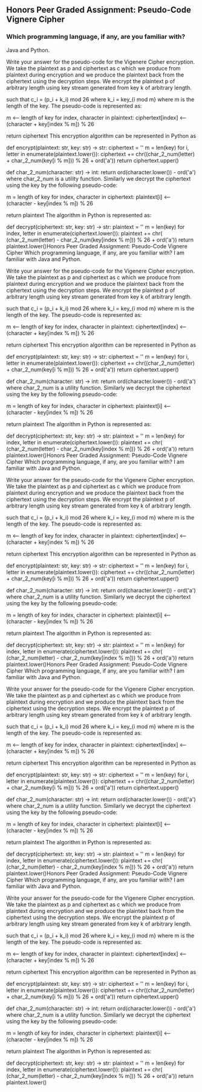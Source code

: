 ## Honors Peer Graded Assignment: Pseudo-Code Vignere Cipher
### Which programming language, if any, are you familiar with?
Java and Python.

Write your answer for the pseudo-code for the Vigenere Cipher encryption.
We take the plaintext as p and ciphertext as c which we produce from plaintext during encryption and we produce the plaintext back from the ciphertext using the decryption steps. We encrypt the plaintext p of arbitrary length using key stream generated from key k of arbitrary length.

such that c_i = (p_i + k_i) mod 26 where k_i = key_{i mod m} where m is the length of the key. The pseudo-code is represented as:

m <-- length of key 
for index, character in plaintext:
    ciphertext[index] <-- (character + key[index % m]) % 26

return ciphertext
This encryption algorithm can be represented in Python as

def encrypt(plaintext: str, key: str) -> str:
    ciphertext = ''
    m = len(key)
    for i, letter in enumerate(plaintext.lower()):
        ciphertext += chr((char_2_num(letter) + char_2_num(key[i % m])) % 26 + ord('a'))
    return ciphertext.upper()

def char_2_num(character: str) -> int:
    return ord(character.lower()) - ord('a')
where char_2_num is a utility function. Similarly we decrypt the ciphertext using the key by the following pseudo-code:

m = length of key
for index, character in ciphertext:
    plaintext[i] <-- (character - key[index % m]) % 26

return plaintext
The algorithm in Python is represented as:

def decrypt(ciphertext: str, key: str) -> str:
    plaintext = ''
    m = len(key)
    for index, letter in enumerate(ciphertext.lower()):
        plaintext += chr(
            (char_2_num(letter) - char_2_num(key[index % m])) % 26 + ord('a'))
    return plaintext.lower()Honors Peer Graded Assignment: Pseudo-Code Vignere Cipher
Which programming language, if any, are you familiar with?
I am familiar with Java and Python.

Write your answer for the pseudo-code for the Vigenere Cipher encryption.
We take the plaintext as p and ciphertext as c which we produce from plaintext during encryption and we produce the plaintext back from the ciphertext using the decryption steps. We encrypt the plaintext p of arbitrary length using key stream generated from key k of arbitrary length.

such that c_i = (p_i + k_i) mod 26 where k_i = key_{i mod m} where m is the length of the key. The pseudo-code is represented as:

m <-- length of key 
for index, character in plaintext:
    ciphertext[index] <-- (character + key[index % m]) % 26

return ciphertext
This encryption algorithm can be represented in Python as

def encrypt(plaintext: str, key: str) -> str:
    ciphertext = ''
    m = len(key)
    for i, letter in enumerate(plaintext.lower()):
        ciphertext += chr((char_2_num(letter) + char_2_num(key[i % m])) % 26 + ord('a'))
    return ciphertext.upper()

def char_2_num(character: str) -> int:
    return ord(character.lower()) - ord('a')
where char_2_num is a utility function. Similarly we decrypt the ciphertext using the key by the following pseudo-code:

m = length of key
for index, character in ciphertext:
    plaintext[i] <-- (character - key[index % m]) % 26

return plaintext
The algorithm in Python is represented as:

def decrypt(ciphertext: str, key: str) -> str:
    plaintext = ''
    m = len(key)
    for index, letter in enumerate(ciphertext.lower()):
        plaintext += chr(
            (char_2_num(letter) - char_2_num(key[index % m])) % 26 + ord('a'))
    return plaintext.lower()Honors Peer Graded Assignment: Pseudo-Code Vignere Cipher
Which programming language, if any, are you familiar with?
I am familiar with Java and Python.

Write your answer for the pseudo-code for the Vigenere Cipher encryption.
We take the plaintext as p and ciphertext as c which we produce from plaintext during encryption and we produce the plaintext back from the ciphertext using the decryption steps. We encrypt the plaintext p of arbitrary length using key stream generated from key k of arbitrary length.

such that c_i = (p_i + k_i) mod 26 where k_i = key_{i mod m} where m is the length of the key. The pseudo-code is represented as:

m <-- length of key 
for index, character in plaintext:
    ciphertext[index] <-- (character + key[index % m]) % 26

return ciphertext
This encryption algorithm can be represented in Python as

def encrypt(plaintext: str, key: str) -> str:
    ciphertext = ''
    m = len(key)
    for i, letter in enumerate(plaintext.lower()):
        ciphertext += chr((char_2_num(letter) + char_2_num(key[i % m])) % 26 + ord('a'))
    return ciphertext.upper()

def char_2_num(character: str) -> int:
    return ord(character.lower()) - ord('a')
where char_2_num is a utility function. Similarly we decrypt the ciphertext using the key by the following pseudo-code:

m = length of key
for index, character in ciphertext:
    plaintext[i] <-- (character - key[index % m]) % 26

return plaintext
The algorithm in Python is represented as:

def decrypt(ciphertext: str, key: str) -> str:
    plaintext = ''
    m = len(key)
    for index, letter in enumerate(ciphertext.lower()):
        plaintext += chr(
            (char_2_num(letter) - char_2_num(key[index % m])) % 26 + ord('a'))
    return plaintext.lower()Honors Peer Graded Assignment: Pseudo-Code Vignere Cipher
Which programming language, if any, are you familiar with?
I am familiar with Java and Python.

Write your answer for the pseudo-code for the Vigenere Cipher encryption.
We take the plaintext as p and ciphertext as c which we produce from plaintext during encryption and we produce the plaintext back from the ciphertext using the decryption steps. We encrypt the plaintext p of arbitrary length using key stream generated from key k of arbitrary length.

such that c_i = (p_i + k_i) mod 26 where k_i = key_{i mod m} where m is the length of the key. The pseudo-code is represented as:

m <-- length of key 
for index, character in plaintext:
    ciphertext[index] <-- (character + key[index % m]) % 26

return ciphertext
This encryption algorithm can be represented in Python as

def encrypt(plaintext: str, key: str) -> str:
    ciphertext = ''
    m = len(key)
    for i, letter in enumerate(plaintext.lower()):
        ciphertext += chr((char_2_num(letter) + char_2_num(key[i % m])) % 26 + ord('a'))
    return ciphertext.upper()

def char_2_num(character: str) -> int:
    return ord(character.lower()) - ord('a')
where char_2_num is a utility function. Similarly we decrypt the ciphertext using the key by the following pseudo-code:

m = length of key
for index, character in ciphertext:
    plaintext[i] <-- (character - key[index % m]) % 26

return plaintext
The algorithm in Python is represented as:

def decrypt(ciphertext: str, key: str) -> str:
    plaintext = ''
    m = len(key)
    for index, letter in enumerate(ciphertext.lower()):
        plaintext += chr(
            (char_2_num(letter) - char_2_num(key[index % m])) % 26 + ord('a'))
    return plaintext.lower()Honors Peer Graded Assignment: Pseudo-Code Vignere Cipher
Which programming language, if any, are you familiar with?
I am familiar with Java and Python.

Write your answer for the pseudo-code for the Vigenere Cipher encryption.
We take the plaintext as p and ciphertext as c which we produce from plaintext during encryption and we produce the plaintext back from the ciphertext using the decryption steps. We encrypt the plaintext p of arbitrary length using key stream generated from key k of arbitrary length.

such that c_i = (p_i + k_i) mod 26 where k_i = key_{i mod m} where m is the length of the key. The pseudo-code is represented as:

m <-- length of key 
for index, character in plaintext:
    ciphertext[index] <-- (character + key[index % m]) % 26

return ciphertext
This encryption algorithm can be represented in Python as

def encrypt(plaintext: str, key: str) -> str:
    ciphertext = ''
    m = len(key)
    for i, letter in enumerate(plaintext.lower()):
        ciphertext += chr((char_2_num(letter) + char_2_num(key[i % m])) % 26 + ord('a'))
    return ciphertext.upper()

def char_2_num(character: str) -> int:
    return ord(character.lower()) - ord('a')
where char_2_num is a utility function. Similarly we decrypt the ciphertext using the key by the following pseudo-code:

m = length of key
for index, character in ciphertext:
    plaintext[i] <-- (character - key[index % m]) % 26

return plaintext
The algorithm in Python is represented as:

def decrypt(ciphertext: str, key: str) -> str:
    plaintext = ''
    m = len(key)
    for index, letter in enumerate(ciphertext.lower()):
        plaintext += chr(
            (char_2_num(letter) - char_2_num(key[index % m])) % 26 + ord('a'))
    return plaintext.lower()